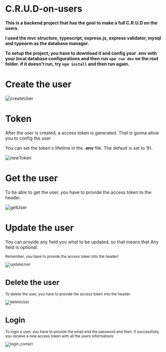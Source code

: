 # C.R.U.D-on-users

<strong>This is a backend project that has the gool to make a full C.R.U.D on the users. </strong>

<strong> I used the mvc structure, typescript, express.js, express validator, mysql and typeorm as the database manager.</strong>

<strong>To setup the project, you have to download it and config your .env with your local database configurations and then run  ```npm run dev``` 
on the root folder. if it doesn't run, try ```npm install``` and then run again.</strong>

<h1>Create the user</h1>

![createUser](https://user-images.githubusercontent.com/92902916/198898866-d7f582f6-dce6-4909-bb88-1cfca827c59c.png)

<h1>Token</h1>

<p>After the user is created, a access token is generated. That is gonna allow you to config the user </p>
<p>You can set the token's lifetime in the <strong>.env</strong> file. The default is set to 1H. </p>

![newToken](https://user-images.githubusercontent.com/92902916/198898931-69ce45d9-9c3b-4a99-94a4-eaa3c1d8a04f.png)

<h1>Get the user</h1>
<p>To be able to get the user, you have to provide the access token to the header.</p>

![getUser](https://user-images.githubusercontent.com/92902916/198899014-d6267190-41c6-4a66-a791-682725cd60e4.png)

<h1>Update the user</h1>
<p>You can provide any field you what to be updated, so that means that Any field is optional.</p>
<small>Remember, you have to provide the access token into the header!</>


![updateUser](https://user-images.githubusercontent.com/92902916/198899082-1f2317d8-1527-4513-a1b3-d2abb20ca5a1.png)

<h1>Delete the user</h1>
<p>To delete the user, you have to provide the access token into the header.</p>

![deleteUser](https://user-images.githubusercontent.com/92902916/198899308-6a44ed93-fdb8-44fe-8524-3600a85452ef.png)

<h1>Login</h1>
<p>To login a user, you have to provide the email and the password and then, if successfully, you receive a new access token with all the users informations</p>

![login_correct](https://user-images.githubusercontent.com/92902916/198899453-986c49da-7978-4e66-929b-2ec2550b3632.png)



